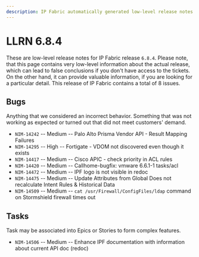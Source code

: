 ```yaml
---
description: IP Fabric automatically generated low-level release notes for version 6.8.4.
---
```


# LLRN 6.8.4

These are low-level release notes for IP Fabric release `6.8.4`. Please note, that this page contains very low-level information about the actual release, which can lead to false conclusions if you don't have access to the tickets. On the other hand, it can provide valuable information, if you are looking for a particular detail. This release of IP Fabric contains a total of 8 issues.

## Bugs

Anything that we considered an incorrect behavior. Something that was not working as expected or turned out that did not meet customers' demand.

- `NIM-14242` -- Medium -- Palo Alto Prisma Vendor API - Result Mapping Failures
- `NIM-14295` -- High -- Fortigate - VDOM not discovered even though it exists
- `NIM-14417` -- Medium -- Cisco APIC - check priority in ACL rules
- `NIM-14420` -- Medium -- Callhome-bugfix: vmware 6.6.1-1 tasks/acl
- `NIM-14472` -- Medium -- IPF logo is not visible in redoc
- `NIM-14475` -- Medium -- Update Attributes from Global Does not recalculate Intent Rules & Historical Data
- `NIM-14509` -- Medium -- `cat /usr/Firewall/ConfigFiles/ldap` command on Stormshield firewall times out

## Tasks

Task may be associated into Epics or Stories to form complex features.

- `NIM-14506` -- Medium -- Enhance IPF documentation with information about current API doc (redoc)
